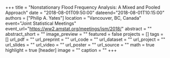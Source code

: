 +++
title = "Nonstationary Flood Frequency Analysis: A Mixed and Pooled Approach"
date = "2018-08-01T09:50:00"
dateend="2018-08-01T10:15:00"
authors = ["Philip A. Yates"]
location = "Vancouver, BC, Canada"
event="Joint Statistical Meetings"
event_url="https://ww2.amstat.org/meetings/jsm/2018/"
abstract = ""
abstract_short = ""
image_preview = ""
featured = false
projects = []
tags = []
url_pdf = ""
url_preprint = ""
url_code = ""
url_dataset = ""
url_project = ""
url_slides = ""
url_video = ""
url_poster = ""
url_source = ""
math = true
highlight = true
[header]
image = ""
caption = ""
+++

